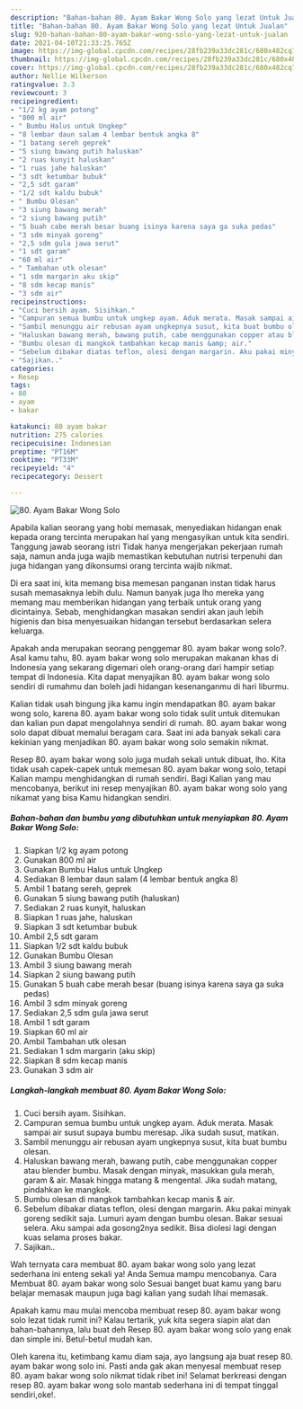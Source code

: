 ```yaml
---
description: "Bahan-bahan 80. Ayam Bakar Wong Solo yang lezat Untuk Jualan"
title: "Bahan-bahan 80. Ayam Bakar Wong Solo yang lezat Untuk Jualan"
slug: 920-bahan-bahan-80-ayam-bakar-wong-solo-yang-lezat-untuk-jualan
date: 2021-04-10T21:33:25.765Z
image: https://img-global.cpcdn.com/recipes/28fb239a33dc281c/680x482cq70/80-ayam-bakar-wong-solo-foto-resep-utama.jpg
thumbnail: https://img-global.cpcdn.com/recipes/28fb239a33dc281c/680x482cq70/80-ayam-bakar-wong-solo-foto-resep-utama.jpg
cover: https://img-global.cpcdn.com/recipes/28fb239a33dc281c/680x482cq70/80-ayam-bakar-wong-solo-foto-resep-utama.jpg
author: Nellie Wilkerson
ratingvalue: 3.3
reviewcount: 3
recipeingredient:
- "1/2 kg ayam potong"
- "800 ml air"
- " Bumbu Halus untuk Ungkep"
- "8 lembar daun salam 4 lembar bentuk angka 8"
- "1 batang sereh geprek"
- "5 siung bawang putih haluskan"
- "2 ruas kunyit haluskan"
- "1 ruas jahe haluskan"
- "3 sdt ketumbar bubuk"
- "2,5 sdt garam"
- "1/2 sdt kaldu bubuk"
- " Bumbu Olesan"
- "3 siung bawang merah"
- "2 siung bawang putih"
- "5 buah cabe merah besar buang isinya karena saya ga suka pedas"
- "3 sdm minyak goreng"
- "2,5 sdm gula jawa serut"
- "1 sdt garam"
- "60 ml air"
- " Tambahan utk olesan"
- "1 sdm margarin aku skip"
- "8 sdm kecap manis"
- "3 sdm air"
recipeinstructions:
- "Cuci bersih ayam. Sisihkan."
- "Campuran semua bumbu untuk ungkep ayam. Aduk merata. Masak sampai air susut supaya bumbu meresap. Jika sudah susut, matikan."
- "Sambil menunggu air rebusan ayam ungkepnya susut, kita buat bumbu olesan."
- "Haluskan bawang merah, bawang putih, cabe menggunakan copper atau blender bumbu. Masak dengan minyak, masukkan gula merah, garam &amp; air. Masak hingga matang &amp; mengental. Jika sudah matang, pindahkan ke mangkok."
- "Bumbu olesan di mangkok tambahkan kecap manis &amp; air."
- "Sebelum dibakar diatas teflon, olesi dengan margarin. Aku pakai minyak goreng sedikit saja. Lumuri ayam dengan bumbu olesan. Bakar sesuai selera. Aku sampai ada gosong2nya sedikit. Bisa diolesi lagi dengan kuas selama proses bakar."
- "Sajikan.."
categories:
- Resep
tags:
- 80
- ayam
- bakar

katakunci: 80 ayam bakar 
nutrition: 275 calories
recipecuisine: Indonesian
preptime: "PT16M"
cooktime: "PT33M"
recipeyield: "4"
recipecategory: Dessert

---
```



![80. Ayam Bakar Wong Solo](https://img-global.cpcdn.com/recipes/28fb239a33dc281c/680x482cq70/80-ayam-bakar-wong-solo-foto-resep-utama.jpg)

Apabila kalian seorang yang hobi memasak, menyediakan hidangan enak kepada orang tercinta merupakan hal yang mengasyikan untuk kita sendiri. Tanggung jawab seorang istri Tidak hanya mengerjakan pekerjaan rumah saja, namun anda juga wajib memastikan kebutuhan nutrisi terpenuhi dan juga hidangan yang dikonsumsi orang tercinta wajib nikmat.

Di era  saat ini, kita memang bisa memesan panganan instan tidak harus susah memasaknya lebih dulu. Namun banyak juga lho mereka yang memang mau memberikan hidangan yang terbaik untuk orang yang dicintainya. Sebab, menghidangkan masakan sendiri akan jauh lebih higienis dan bisa menyesuaikan hidangan tersebut berdasarkan selera keluarga. 



Apakah anda merupakan seorang penggemar 80. ayam bakar wong solo?. Asal kamu tahu, 80. ayam bakar wong solo merupakan makanan khas di Indonesia yang sekarang digemari oleh orang-orang dari hampir setiap tempat di Indonesia. Kita dapat menyajikan 80. ayam bakar wong solo sendiri di rumahmu dan boleh jadi hidangan kesenanganmu di hari liburmu.

Kalian tidak usah bingung jika kamu ingin mendapatkan 80. ayam bakar wong solo, karena 80. ayam bakar wong solo tidak sulit untuk ditemukan dan kalian pun dapat mengolahnya sendiri di rumah. 80. ayam bakar wong solo dapat dibuat memalui beragam cara. Saat ini ada banyak sekali cara kekinian yang menjadikan 80. ayam bakar wong solo semakin nikmat.

Resep 80. ayam bakar wong solo juga mudah sekali untuk dibuat, lho. Kita tidak usah capek-capek untuk memesan 80. ayam bakar wong solo, tetapi Kalian mampu menghidangkan di rumah sendiri. Bagi Kalian yang mau mencobanya, berikut ini resep menyajikan 80. ayam bakar wong solo yang nikamat yang bisa Kamu hidangkan sendiri.

<!--inarticleads1-->

##### Bahan-bahan dan bumbu yang dibutuhkan untuk menyiapkan 80. Ayam Bakar Wong Solo:

1. Siapkan 1/2 kg ayam potong
1. Gunakan 800 ml air
1. Gunakan  Bumbu Halus untuk Ungkep
1. Sediakan 8 lembar daun salam (4 lembar bentuk angka 8)
1. Ambil 1 batang sereh, geprek
1. Gunakan 5 siung bawang putih (haluskan)
1. Sediakan 2 ruas kunyit, haluskan
1. Siapkan 1 ruas jahe, haluskan
1. Siapkan 3 sdt ketumbar bubuk
1. Ambil 2,5 sdt garam
1. Siapkan 1/2 sdt kaldu bubuk
1. Gunakan  Bumbu Olesan
1. Ambil 3 siung bawang merah
1. Siapkan 2 siung bawang putih
1. Gunakan 5 buah cabe merah besar (buang isinya karena saya ga suka pedas)
1. Ambil 3 sdm minyak goreng
1. Sediakan 2,5 sdm gula jawa serut
1. Ambil 1 sdt garam
1. Siapkan 60 ml air
1. Ambil  Tambahan utk olesan
1. Sediakan 1 sdm margarin (aku skip)
1. Siapkan 8 sdm kecap manis
1. Gunakan 3 sdm air




<!--inarticleads2-->

##### Langkah-langkah membuat 80. Ayam Bakar Wong Solo:

1. Cuci bersih ayam. Sisihkan.
1. Campuran semua bumbu untuk ungkep ayam. Aduk merata. Masak sampai air susut supaya bumbu meresap. Jika sudah susut, matikan.
1. Sambil menunggu air rebusan ayam ungkepnya susut, kita buat bumbu olesan.
1. Haluskan bawang merah, bawang putih, cabe menggunakan copper atau blender bumbu. Masak dengan minyak, masukkan gula merah, garam &amp; air. Masak hingga matang &amp; mengental. Jika sudah matang, pindahkan ke mangkok.
1. Bumbu olesan di mangkok tambahkan kecap manis &amp; air.
1. Sebelum dibakar diatas teflon, olesi dengan margarin. Aku pakai minyak goreng sedikit saja. Lumuri ayam dengan bumbu olesan. Bakar sesuai selera. Aku sampai ada gosong2nya sedikit. Bisa diolesi lagi dengan kuas selama proses bakar.
1. Sajikan..




Wah ternyata cara membuat 80. ayam bakar wong solo yang lezat sederhana ini enteng sekali ya! Anda Semua mampu mencobanya. Cara Membuat 80. ayam bakar wong solo Sesuai banget buat kamu yang baru belajar memasak maupun juga bagi kalian yang sudah lihai memasak.

Apakah kamu mau mulai mencoba membuat resep 80. ayam bakar wong solo lezat tidak rumit ini? Kalau tertarik, yuk kita segera siapin alat dan bahan-bahannya, lalu buat deh Resep 80. ayam bakar wong solo yang enak dan simple ini. Betul-betul mudah kan. 

Oleh karena itu, ketimbang kamu diam saja, ayo langsung aja buat resep 80. ayam bakar wong solo ini. Pasti anda gak akan menyesal membuat resep 80. ayam bakar wong solo nikmat tidak ribet ini! Selamat berkreasi dengan resep 80. ayam bakar wong solo mantab sederhana ini di tempat tinggal sendiri,oke!.

